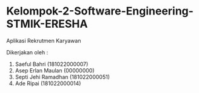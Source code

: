 # Kelompok-2-Software-Engineering-STMIK-ERESHA
Aplikasi Rekrutmen Karyawan

Dikerjakan oleh : 

1. Saeful Bahri (181022000007)
2. Asep Erlan Maulan (00000000)
3. Septi Jehi Ramadhan (181022000051)
4. Ade Ripai (181022000014)


